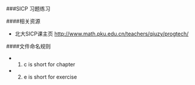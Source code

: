 ###SICP 习题练习

####相关资源
 * 北大SICP课主页 http://www.math.pku.edu.cn/teachers/qiuzy/progtech/

####文件命名规则
 * 1. c is short for chapter
 * 2. e is short for exercise
